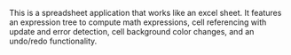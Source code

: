 This is a spreadsheet application that works like an excel sheet.
It features an expression tree to compute math expressions, cell referencing with update and error detection, cell background color changes, and an undo/redo functionality.
